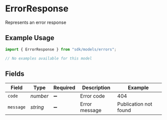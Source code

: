# ErrorResponse

Represents an error response

## Example Usage

```typescript
import { ErrorResponse } from "sdk/models/errors";

// No examples available for this model
```

## Fields

| Field                 | Type                  | Required              | Description           | Example               |
| --------------------- | --------------------- | --------------------- | --------------------- | --------------------- |
| `code`                | *number*              | :heavy_minus_sign:    | Error code            | 404                   |
| `message`             | *string*              | :heavy_minus_sign:    | Error message         | Publication not found |